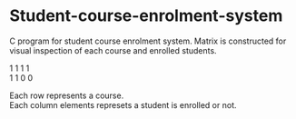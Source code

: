 # Student-course-enrolment-system
C program for student course enrolment system. Matrix is constructed for visual inspection of each course and enrolled students. <br/>

1 1 1 1 <br/>
1 1 0 0 <br/>

Each row represents a course. <br/>
Each column elements represets a student is enrolled or not.
